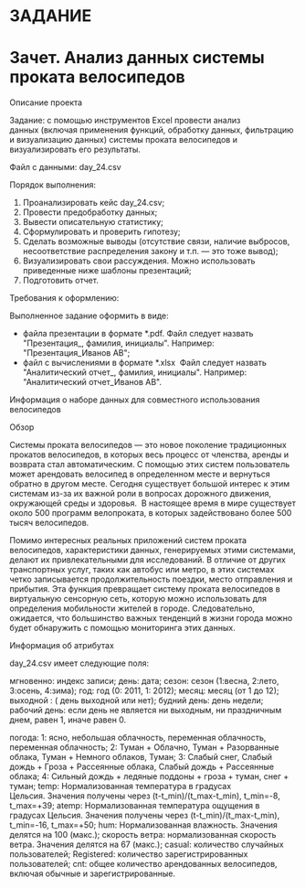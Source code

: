 # ЗАДАНИЕ
# Зачет. Анализ данных системы проката велосипедов

Описание проекта

Задание: с помощью инструментов Excel провести анализ данных (включая применения функций, обработку данных, фильтрацию и визуализацию данных) системы проката велосипедов и визуализировать его результаты.

Файл с данными: day_24.csv

Порядок выполнения: 
 1. Проанализировать кейс day_24.csv;
 2. Провести предобработку данных;
 3. Вывести описательную статистику;
 4. Сформулировать и проверить гипотезу;
 5. Сделать возможные выводы (отсутствие связи, наличие выбросов, несоответствие распределения закону и т.п. — это тоже вывод);
 6. Визуализировать свои рассуждения. Можно использовать приведенные ниже шаблоны презентаций;
 7. Подготовить отчет.

Требования к оформлению: 

Выполненное задание оформить в виде:
  -	файла презентации в формате *.pdf. Файл следует назвать "Презентация_, фамилия, инициалы". Например: "Презентация_Иванов АВ";
  -	файл с вычислениями в формате *.xlsx  Файл следует назвать "Аналитический отчет_, фамилия, инициалы". Например: "Аналитический отчет_Иванов АВ".

Информация о наборе данных для совместного использования велосипедов

Обзор

Системы проката велосипедов — это новое поколение традиционных прокатов велосипедов, в которых весь процесс от членства, аренды и возврата стал автоматическим. С помощью этих систем пользователь может арендовать велосипед в определенном месте и вернуться обратно в другом месте. Сегодня существует большой интерес к этим системам из-за их важной роли в вопросах дорожного движения, окружающей среды и здоровья.  В настоящее время в мире существует около 500 программ велопроката, в которых задействовано более 500 тысяч велосипедов. 

Помимо интересных реальных приложений систем проката велосипедов, характеристики данных, генерируемых этими системами, делают их привлекательными для исследований. В отличие от других транспортных услуг, таких как автобус или метро, ​​в этих системах четко записывается продолжительность поездки, место отправления и прибытия. Эта функция превращает систему проката велосипедов в виртуальную сенсорную сеть, которую можно использовать для определения мобильности жителей в городе. Следовательно, ожидается, что большинство важных тенденций в жизни города можно будет обнаружить с помощью мониторинга этих данных.

Информация об атрибутах

day_24.csv имеет следующие поля:

 мгновенно: индекс записи;
 день: дата;
 сезон: сезон (1:весна, 2:лето, 3:осень, 4:зима);
 год: год (0: 2011, 1: 2012);
 месяц: месяц (от 1 до 12);
 выходной : ( день выходной или нет);
 будний день: день недели;
 рабочий день: если день не является ни выходным, ни праздничным днем, равен 1, иначе равен 0.

погода:
1: ясно, небольшая облачность, переменная облачность, переменная облачность;
2: Туман + Облачно, Туман + Разорванные облака, Туман + Немного облаков, Туман;
3: Слабый снег, Слабый дождь + Гроза + Рассеянные облака, Слабый дождь + Рассеянные облака;
4: Сильный дождь + ледяные поддоны + гроза + туман, снег + туман;
temp: Нормализованная температура в градусах Цельсия. Значения получены через (t-t_min)/(t_max-t_min), t_min=-8, t_max=+39;
atemp: Нормализованная температура ощущения в градусах Цельсия. Значения получены через (t-t_min)/(t_max-t_min), t_min=-16, t_max=+50;
hum: Нормализованная влажность. Значения делятся на 100 (макс.);
скорость ветра: нормализованная скорость ветра. Значения делятся на 67 (макс.);
casual: количество случайных пользователей;
Registered: количество зарегистрированных пользователей;
cnt: общее количество арендованных велосипедов, включая обычные и зарегистрированные.
